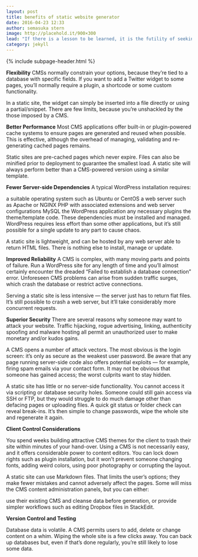 ```yaml
---
layout: post
title: benefits of static website generator
date: 2016-04-23 12:33
author: semasuka stern
image: http://placehold.it/900×300
lead: "If there is a lesson to be learned, it is the futility of seeking fulfillment in outer space. we need to judge ourselfs by who we are, not by where we go."
category: jekyll
---
```


{% include subpage-header.html %}



**Flexibility**
CMSs normally constrain your options, because they’re tied to a database with specific fields. If you want to add a Twitter widget to some pages, you’ll normally require a plugin, a shortcode or some custom functionality.

In a static site, the widget can simply be inserted into a file directly or using a partial/snippet. There are few limits, because you’re unshackled by the those imposed by a CMS.

**Better Performance**
Most CMS applications offer built-in or plugin-powered cache systems to ensure pages are generated and reused when possible. This is effective, although the overhead of managing, validating and re-generating cached pages remains.

Static sites are pre-cached pages which never expire. Files can also be minified prior to deployment to guarantee the smallest load. A static site will always perform better than a CMS-powered version using a similar template.



**Fewer Server-side Dependencies**
A typical WordPress installation requires:

a suitable operating system such as Ubuntu or CentOS
a web server such as Apache or NGINX
PHP with associated extensions and web server configurations
MySQL
the WordPress application
any necessary plugins
the theme/template code.
These dependencies must be installed and managed. WordPress requires less effort than some other applications, but it’s still possible for a single update to any part to cause chaos.

A static site is lightweight, and can be hosted by any web server able to return HTML files. There is nothing else to install, manage or update.

**Improved Reliability**
A CMS is complex, with many moving parts and points of failure. Run a WordPress site for any length of time and you’ll almost certainly encounter the dreaded “Failed to establish a database connection” error. Unforeseen CMS problems can arise from sudden traffic surges, which crash the database or restrict active connections.

Serving a static site is less intensive — the server just has to return flat files. It’s still possible to crash a web server, but it’ll take considerably more concurrent requests.

**Superior Security**
There are several reasons why someone may want to attack your website. Traffic hijacking, rogue advertising, linking, authenticity spoofing and malware hosting all permit an unauthorized user to make monetary and/or kudos gains.

A CMS opens a number of attack vectors. The most obvious is the login screen: it’s only as secure as the weakest user password. Be aware that any page running server-side code also offers potential exploits — for example, firing spam emails via your contact form. It may not be obvious that someone has gained access; the worst culprits want to stay hidden.

A static site has little or no server-side functionality. You cannot access it via scripting or database security holes. Someone could still gain access via SSH or FTP, but they would struggle to do much damage other than defacing pages or uploading files. A quick git status or folder check can reveal break-ins. It’s then simple to change passwords, wipe the whole site and regenerate it again.

**Client Control Considerations**

You spend weeks building attractive CMS themes for the client to trash their site within minutes of your hand-over. Using a CMS is not necessarily easy, and it offers considerable power to content editors. You can lock down rights such as plugin installation, but it won’t prevent someone changing fonts, adding weird colors, using poor photography or corrupting the layout.

A static site can use Markdown files. That limits the user’s options; they make fewer mistakes and cannot adversely affect the pages. Some will miss the CMS content administration panels, but you can either:

use their existing CMS and cleanse data before generation, or
provide simpler workflows such as editing Dropbox files in StackEdit.

**Version Control and Testing**

Database data is volatile. A CMS permits users to add, delete or change content on a whim. Wiping the whole site is a few clicks away. You can back up databases but, even if that’s done regularly, you’re still likely to lose some data.
